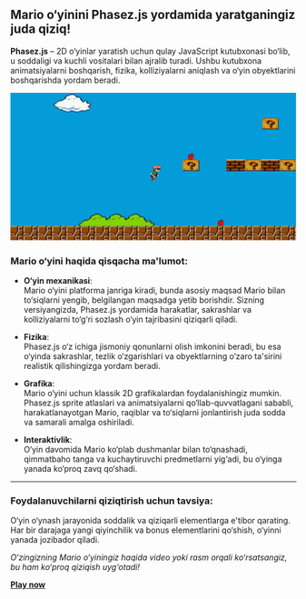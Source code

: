 ## Mario o‘yinini Phasez.js yordamida yaratganingiz juda qiziq!

**Phasez.js** – 2D o‘yinlar yaratish uchun qulay JavaScript kutubxonasi bo‘lib, u soddaligi va kuchli vositalari bilan ajralib turadi. Ushbu kutubxona animatsiyalarni boshqarish, fizika, kolliziyalarni aniqlash va o‘yin obyektlarini boshqarishda yordam beradi.

<img src="./assets/MarioGame.jpg" alt="MarioGame">

### Mario o‘yini haqida qisqacha ma'lumot:

- **O‘yin mexanikasi**:  
  Mario o‘yini platforma janriga kiradi, bunda asosiy maqsad Mario bilan to‘siqlarni yengib, belgilangan maqsadga yetib borishdir. Sizning versiyangizda, Phasez.js yordamida harakatlar, sakrashlar va kolliziyalarni to‘g‘ri sozlash o‘yin tajribasini qiziqarli qiladi.

- **Fizika**:  
  Phasez.js o‘z ichiga jismoniy qonunlarni olish imkonini beradi, bu esa o‘yinda sakrashlar, tezlik o‘zgarishlari va obyektlarning o‘zaro ta'sirini realistik qilishingizga yordam beradi.

- **Grafika**:  
  Mario o‘yini uchun klassik 2D grafikalardan foydalanishingiz mumkin. Phasez.js sprite atlaslari va animatsiyalarni qo‘llab-quvvatlagani sababli, harakatlanayotgan Mario, raqiblar va to‘siqlarni jonlantirish juda sodda va samarali amalga oshiriladi.

- **Interaktivlik**:  
  O‘yin davomida Mario ko‘plab dushmanlar bilan to‘qnashadi, qimmatbaho tanga va kuchaytiruvchi predmetlarni yig‘adi, bu o‘yinga yanada ko‘proq zavq qo‘shadi.

---

### Foydalanuvchilarni qiziqtirish uchun tavsiya:

O‘yin o‘ynash jarayonida soddalik va qiziqarli elementlarga e'tibor qarating. Har bir darajaga yangi qiyinchilik va bonus elementlarini qo‘shish, o‘yinni yanada jozibador qiladi.

_O‘zingizning Mario o‘yiningiz haqida video yoki rasm orqali ko‘rsatsangiz, bu ham ko‘proq qiziqish uyg‘otadi!_

[**Play now**](https://mario-game-io.vercel.app/)